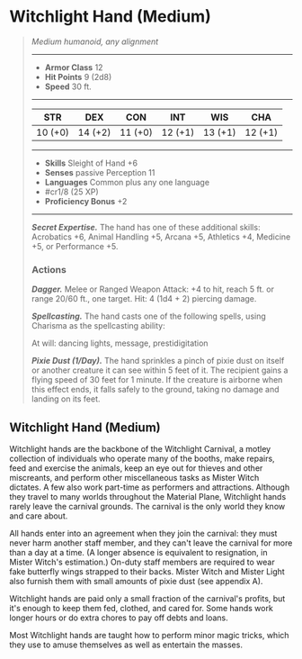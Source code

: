 # Witchlight Hand (Medium)
>*Medium humanoid, any alignment*
>___
>- **Armor Class** 12
>- **Hit Points** 9 (2d8)
>- **Speed** 30 ft.
>___
>|STR|DEX|CON|INT|WIS|CHA|
>|:---:|:---:|:---:|:---:|:---:|:---:|
>|10 (+0)|14 (+2)|11 (+0)|12 (+1)|13 (+1)|12 (+1)|
>___
>- **Skills** Sleight of Hand +6
>- **Senses** passive Perception 11
>- **Languages** Common plus any one language
>- #cr1/8 (25 XP)
>- **Proficiency Bonus** +2
>___
>***Secret Expertise.*** The hand has one of these additional skills: Acrobatics +6, Animal Handling +5, Arcana +5, Athletics +4, Medicine +5, or Performance +5.  
>
>### Actions
>***Dagger.*** Melee  or Ranged Weapon Attack: +4 to hit, reach 5 ft. or range 20/60 ft., one target. Hit: 4 (1d4 + 2) piercing damage.  
>
>***Spellcasting.*** The hand casts one of the following spells, using Charisma as the spellcasting ability:  
>
>At will: dancing lights, message, prestidigitation  
>
>
>***Pixie Dust (1/Day).*** The hand sprinkles a pinch of pixie dust on itself or another creature it can see within 5 feet of it. The recipient gains a flying speed of 30 feet for 1 minute. If the creature is airborne when this effect ends, it falls safely to the ground, taking no damage and landing on its feet.

## Witchlight Hand (Medium)

Witchlight hands are the backbone of the Witchlight Carnival, a motley collection of individuals who operate many of the booths, make repairs, feed and exercise the animals, keep an eye out for thieves and other miscreants, and perform other miscellaneous tasks as Mister Witch dictates. A few also work part-time as performers and attractions. Although they travel to many worlds throughout the Material Plane, Witchlight hands rarely leave the carnival grounds. The carnival is the only world they know and care about.

All hands enter into an agreement when they join the carnival: they must never harm another staff member, and they can't leave the carnival for more than a day at a time. (A longer absence is equivalent to resignation, in Mister Witch's estimation.) On-duty staff members are required to wear fake butterfly wings strapped to their backs. Mister Witch and Mister Light also furnish them with small amounts of pixie dust (see appendix A).

Witchlight hands are paid only a small fraction of the carnival's profits, but it's enough to keep them fed, clothed, and cared for. Some hands work longer hours or do extra chores to pay off debts and loans.

Most Witchlight hands are taught how to perform minor magic tricks, which they use to amuse themselves as well as entertain the masses.